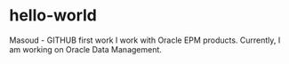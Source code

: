 # hello-world
Masoud - GITHUB first work
I work with Oracle EPM products.
Currently, I am working on Oracle Data Management.
